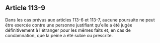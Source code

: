 Article 113-9
----
Dans les cas prévus aux articles 113-6 et 113-7, aucune poursuite ne peut être
exercée contre une personne justifiant qu'elle a été jugée définitivement à
l'étranger pour les mêmes faits et, en cas de condamnation, que la peine a été
subie ou prescrite.
